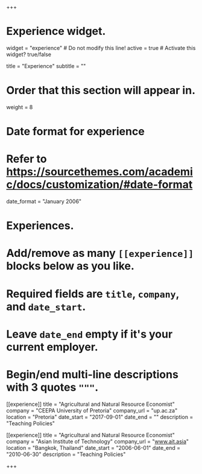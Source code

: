 +++
# Experience widget.
widget = "experience"  # Do not modify this line!
active = true  # Activate this widget? true/false

title = "Experience"
subtitle = ""

# Order that this section will appear in.
weight = 8

# Date format for experience
#   Refer to https://sourcethemes.com/academic/docs/customization/#date-format
date_format = "January 2006"

# Experiences.
#   Add/remove as many `[[experience]]` blocks below as you like.
#   Required fields are `title`, `company`, and `date_start`.
#   Leave `date_end` empty if it's your current employer.
#   Begin/end multi-line descriptions with 3 quotes `"""`.
[[experience]]
  title = "Agricultural and Natural Resource Economist"
  company = "CEEPA University of Pretoria"
  company_url = "up.ac.za"
  location = "Pretoria"
  date_start = "2017-09-01"
  date_end = ""
  description = "Teaching Policies"

[[experience]]
  title = "Agricultural and Natural Resource Economist"
  company = "Asian Institute of Technology"
  company_url = "www.ait.asia"
  location = "Bangkok, Thailand"
  date_start = "2006-06-01"
  date_end = "2010-06-30"
  description = "Teaching Policies"

+++
